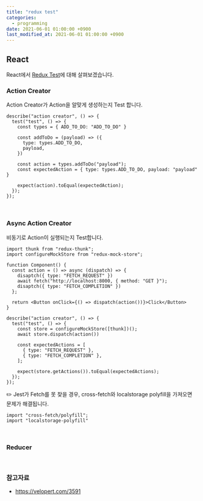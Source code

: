 ```yaml
---
title: "redux test"
categories: 
  - programming
date: 2021-06-01 01:00:00 +0900
last_modified_at: 2021-06-01 01:00:00 +0900
---
```


## React
React에서 [Redux Test](https://redux.js.org/recipes/writing-tests)에 대해 살펴보겠습니다.

### Action Creator
Action Creator가 Action을 알맞게 생성하는지 Test 합니다.

```
describe("action creator", () => {
  test("test", () => {
    const types = { ADD_TO_DO: "ADD_TO_DO" }
  
    const addToDo = (payload) => ({
      type: types.ADD_TO_DO,
      payload,
    })
  
    const action = types.addToDo("payload");
    const expectedAction = { type: types.ADD_TO_DO, payload: "payload" }

    expect(action).toEqual(expectedAction);
  });
});
```

<br>

### Async Action Creator
비동기로 Action이 실행되는지 Test합니다.

```
import thunk from "redux-thunk";
import configureMockStore from "redux-mock-store";

function Component() {
  const action = () => async (dispatch) => {
    disaptch({ type: "FETCH_REQUEST" })
    await fetch("http://localhost:8000, { method: "GET }");
    disaptch({ type: "FETCH_COMPLETION" })
  };
  
  return <Button onClick={() => dispatch(action())}>Click</Button>
}

describe("action creator", () => {
  test("test", () => {
    const store = configureMockStore([thunk])();
    await store.dispatch(action())
  
    const expectedActions = [
      { type: "FETCH_REQUEST" },
      { type: "FETCH_COMPLETION" },
    ];
    
    expect(store.getActions()).toEqual(expectedActions);
  });
});
```

✏️ Jest가 Fetch를 못 찾을 경우, cross-fetch와 localstorage polyfill을 가져오면 문제가 해결됩니다.

```
import "cross-fetch/polyfill";
import "localstorage-polyfill"
```

<br>

### Reducer

<br>

### 참고자료
- https://velopert.com/3591
